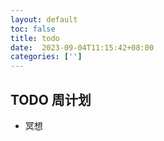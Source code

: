 ```yaml
---
layout: default
toc: false
title: todo
date:  2023-09-04T11:15:42+08:00
categories: ['']
---
```


## TODO 周计划 
<!-- - 使用 "沉浸式翻译"制作双语电子书，用来看英文 -->
<!-- - 网面就不适合裸坐，亏你还坚持这么用，我是买了个黄古林藤席坐垫，垫上还可以,45*45的。 -->
- 冥想
